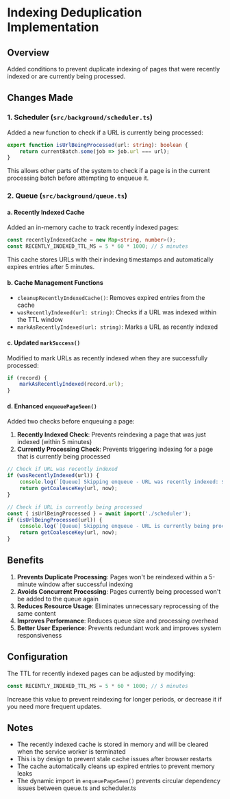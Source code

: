 # Indexing Deduplication Implementation

## Overview
Added conditions to prevent duplicate indexing of pages that were recently indexed or are currently being processed.

## Changes Made

### 1. Scheduler (`src/background/scheduler.ts`)
Added a new function to check if a URL is currently being processed:

```typescript
export function isUrlBeingProcessed(url: string): boolean {
    return currentBatch.some(job => job.url === url);
}
```

This allows other parts of the system to check if a page is in the current processing batch before attempting to enqueue it.

### 2. Queue (`src/background/queue.ts`)

#### a. Recently Indexed Cache
Added an in-memory cache to track recently indexed pages:

```typescript
const recentlyIndexedCache = new Map<string, number>();
const RECENTLY_INDEXED_TTL_MS = 5 * 60 * 1000; // 5 minutes
```

This cache stores URLs with their indexing timestamps and automatically expires entries after 5 minutes.

#### b. Cache Management Functions
- `cleanupRecentlyIndexedCache()`: Removes expired entries from the cache
- `wasRecentlyIndexed(url: string)`: Checks if a URL was indexed within the TTL window
- `markAsRecentlyIndexed(url: string)`: Marks a URL as recently indexed

#### c. Updated `markSuccess()`
Modified to mark URLs as recently indexed when they are successfully processed:

```typescript
if (record) {
    markAsRecentlyIndexed(record.url);
}
```

#### d. Enhanced `enqueuePageSeen()`
Added two checks before enqueuing a page:

1. **Recently Indexed Check**: Prevents reindexing a page that was just indexed (within 5 minutes)
2. **Currently Processing Check**: Prevents triggering indexing for a page that is currently being processed

```typescript
// Check if URL was recently indexed
if (wasRecentlyIndexed(url)) {
    console.log(`[Queue] Skipping enqueue - URL was recently indexed: ${url}`);
    return getCoalesceKey(url, now);
}

// Check if URL is currently being processed
const { isUrlBeingProcessed } = await import('./scheduler');
if (isUrlBeingProcessed(url)) {
    console.log(`[Queue] Skipping enqueue - URL is currently being processed: ${url}`);
    return getCoalesceKey(url, now);
}
```

## Benefits

1. **Prevents Duplicate Processing**: Pages won't be reindexed within a 5-minute window after successful indexing
2. **Avoids Concurrent Processing**: Pages currently being processed won't be added to the queue again
3. **Reduces Resource Usage**: Eliminates unnecessary reprocessing of the same content
4. **Improves Performance**: Reduces queue size and processing overhead
5. **Better User Experience**: Prevents redundant work and improves system responsiveness

## Configuration

The TTL for recently indexed pages can be adjusted by modifying:
```typescript
const RECENTLY_INDEXED_TTL_MS = 5 * 60 * 1000; // 5 minutes
```

Increase this value to prevent reindexing for longer periods, or decrease it if you need more frequent updates.

## Notes

- The recently indexed cache is stored in memory and will be cleared when the service worker is terminated
- This is by design to prevent stale cache issues after browser restarts
- The cache automatically cleans up expired entries to prevent memory leaks
- The dynamic import in `enqueuePageSeen()` prevents circular dependency issues between queue.ts and scheduler.ts
